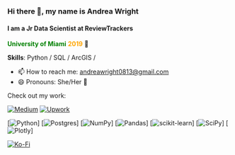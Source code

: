 ### Hi there 👋, my name is Andrea Wright
#### I am a Jr Data Scientist at ReviewTrackers 

<span style="color:green">**University of Miami**</span><span style="color:orange"> **2019**</span> 🙌

**Skills**: Python /  SQL / ArcGIS /

- 📫 How to reach me: andreawright0813@gmail.com 
- 😄 Pronouns: She/Her 🌈

Check out my work:

[![Medium](https://img.shields.io/badge/Medium-12100E?style=for-the-badge&logo=medium&logoColor=white)](andrea-wright.medium.com)
[![Upwork](https://img.shields.io/badge/UpWork-6FDA44?style=for-the-badge&logo=Upwork&logoColor=white)](https://www.upwork.com/freelancers/~01355db52393fa0a8d)



[![Python](https://img.shields.io/badge/python-3670A0?style=for-the-badge&logo=python&logoColor=ffdd54)]
[![Postgres](https://img.shields.io/badge/postgres-%23316192.svg?style=for-the-badge&logo=postgresql&logoColor=white)]
[![NumPy](https://img.shields.io/badge/numpy-%23013243.svg?style=for-the-badge&logo=numpy&logoColor=white)]
[![Pandas](https://img.shields.io/badge/pandas-%23150458.svg?style=for-the-badge&logo=pandas&logoColor=white)]
[![scikit-learn](https://img.shields.io/badge/scikit--learn-%23F7931E.svg?style=for-the-badge&logo=scikit-learn&logoColor=white)]
[![SciPy](https://img.shields.io/badge/SciPy-%230C55A5.svg?style=for-the-badge&logo=scipy&logoColor=%white)]
[![Plotly](https://img.shields.io/badge/Plotly-%233F4F75.svg?style=for-the-badge&logo=plotly&logoColor=white)]



[![Ko-Fi](https://img.shields.io/badge/Ko--fi-F16061?style=for-the-badge&logo=ko-fi&logoColor=white)](https://ko-fi.com/andreawright8)
